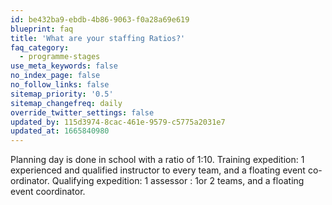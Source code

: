 ```yaml
---
id: be432ba9-ebdb-4b86-9063-f0a28a69e619
blueprint: faq
title: 'What are your staffing Ratios?'
faq_category:
  - programme-stages
use_meta_keywords: false
no_index_page: false
no_follow_links: false
sitemap_priority: '0.5'
sitemap_changefreq: daily
override_twitter_settings: false
updated_by: 115d3974-8cac-461e-9579-c5775a2031e7
updated_at: 1665840980
---
```

Planning day is done in school with a ratio of 1:10.
Training expedition: 1 experienced and qualified instructor to every team, and a floating event co-ordinator. 
Qualifying expedition: 1 assessor : 1or 2 teams, and a floating event coordinator.
